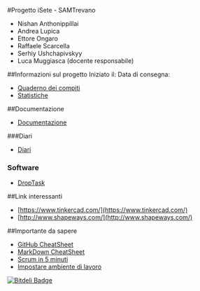 #Progetto iSete - SAMTrevano
- Nishan Anthonippillai
- Andrea Lupica
- Ettore Ongaro
- Raffaele Scarcella
- Serhiy Ushchapivskyy
- Luca Muggiasca (docente responsabile)

##Informazioni sul progetto
Iniziato il:
Data di consegna:

  - [Quaderno dei compiti](Documentazione/0_qdc_p3_iSete.md)
  - [Statistiche](https://bitdeli.com/LuMug)

##Documentazione
  - [Documentazione](Documentazione/0_Documentazione.md)

###Diari
  - [Diari](Documentazione/Diari/)


### Software
  - [DropTask](https://www.droptask.com)

##Link interessanti
  - [https://www.tinkercad.com/](https://www.tinkercad.com/)
  - [http://www.shapeways.com/](http://www.shapeways.com/)



##Importante da sapere
- [GitHub CheatSheet](Guide/github-cheatsheet.pdf)
- [MarkDown CheatSheet](Guide/markdownCheatSheet.md)
- [Scrum in 5 minuti](Guide/Scrum_in_5_min.pdf)
- [Impostare ambiente di lavoro](Guide/ImpostareAmbienteLavoro.md)


[![Bitdeli Badge](https://d2weczhvl823v0.cloudfront.net/LuMug/isete/trend.png)](https://bitdeli.com/free "Bitdeli Badge")

